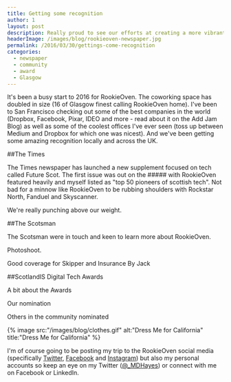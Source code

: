 ```yaml
---
title: Getting some recognition
author: 1
layout: post
description: Really proud to see our efforts at creating a more vibrant tech community being recognised with press coverage and award nominations
headerImage: /images/blog/rookieoven-newspaper.jpg
permalink: /2016/03/30/gettings-come-recognition
categories:
  - newspaper
  - community
  - award
  - Glasgow
---
```

It's been a busy start to 2016 for RookieOven. The coworking space has doubled in size (16 of Glasgow finest calling RookieOven home). I've been to San Francisco checking out some of the best companies in the world (Dropbox, Facebook, Pixar, IDEO and more - read about it on the Add Jam Blog) as well as some of the coolest offices I've ever seen (toss up between Medium and Dropbox for which one was nicest). And we've been getting some amazing recognition locally and across the UK.

##The Times

The Times newspaper has launched a new supplement focused on tech called Future Scot. The first issue was out on the ##### with RookieOven featured heavily and myself listed as "top 50 pioneers of scottish tech". Not bad for a minnow like RookieOven to be rubbing shoulders with Rockstar North, Fanduel and Skyscanner.

We're really punching above our weight.

##The Scotsman

The Scotsman were in touch and keen to learn more about RookieOven.

Photoshoot.

Good coverage for Skipper and Insurance By Jack

##ScotlandIS Digital Tech Awards

A bit about the Awards

Our nomination

Others in the community nominated

{% image src:"/images/blog/clothes.gif" alt:"Dress Me for California" title:"Dress Me for California" %}

I'm of course going to be posting my trip to the RookieOven social media (specifically [Twitter](http:/twitter.com/rookieoven), [Facebook](http://facebook.com/rookieoven) and [Instagram](http://instagram.com/rookieoven)) but also my personal accounts so keep an eye on my Twitter ([@_MDHayes](http://twitter.com/_mdhayes)) or connect with me on Facebook or LinkedIn.
